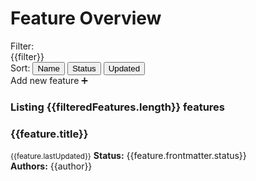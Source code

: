 # Feature Overview



<div class="break-out-page-width">
    <div class="flex justify-between items-start w-full p-4">
        <div>
            <div>
                Filter:
                <div class="flex">
                    <div v-for="filter in availableFilters" class="status-bubble cursor-pointer mr-2" :class="getStatusFilterClass(filter)" @click="toggleFilter(filter)">{{filter}}</div>
                </div>
            </div>
            <div class="my-2">
                Sort:
                <button class="p-2 border border-blue rounded">Name</button>
                <button class="p-2 border border-blue rounded">Status</button>
                <button class="p-2 border border-blue rounded">Updated</button>
            </div>
        </div>
        <router-link to="Template-Feature.html" class="button my-4">Add new feature ➕</router-link>
    </div>
    <h3 class="m-2">
        Listing {{filteredFeatures.length}} features
    </h3>
    <transition-group name="list" tag="div" class="flex flex-wrap w-full">
        <article v-for="(feature, index) in filteredFeatures" :key="index" class="w-1/3 p-2 list-item">
            <div class="bg-purple-lightest-faded border border-purple rounded p-4 h-full">
                <h3 class="mb-4">
                    <router-link :to="feature.path">
                        {{feature.title}}
                    </router-link>
                </h3>
                <small>{{feature.lastUpdated}}</small>
                <b class="mr-2">Status:</b> <span class="status-bubble" :class="getStatusClass(feature.frontmatter.status)">{{feature.frontmatter.status}}</span><br>
                <div v-if="getAuthors(feature).length">
                    <b class="mr-2">Authors:</b>
                    <span v-for="author in getAuthors(feature)" class="author">
                        <a :href="`https://github.com/${author}/`">{{author}}</a>
                    </span>
                </div>
            </div>
        </article>
    </transition-group>
</div>

<script>
// use colors as defined here: https://tailwindcss.com/docs/colors/
let STATUS_TYPE_COLORS = {
    idea: 'blue-dark',
    concept: 'yellow-dark',
    specification: 'orange-dark',
    implemented: 'green-dark',
}
const STATUS_TYPES = Object.keys(STATUS_TYPE_COLORS)


export default {
    data: () => ({
        filters: Object.assign([], STATUS_TYPES),
        sort: 'Name',
        sortDirection: 'ASC',
        availableFilters: Object.assign([], STATUS_TYPES),
        availableSorters: ['Name', 'Status', 'Updated']
    }),
    computed: {
        features() {
            return this.$site.pages
                .filter(page => page.frontmatter && page.frontmatter.layout == 'feature')
                .filter(page => page.frontmatter && page.frontmatter.status != 'template')
        },
        filteredFeatures() {
            return this.features
                .filter(feature => this.filters.includes(feature.frontmatter.status))
        },
    },
    methods: {
        getAuthors(feature) {
            return (feature.frontmatter.authors || '')
                .split(', ')
                // filter all non-string or empty strings ('' gets removed)
                .filter(String)
        },
        getStatusClass(status) {
            return ['bg-' + (STATUS_TYPE_COLORS[status] || 'blue')]
        },
        getStatusFilterClass(status) {
            let color = (STATUS_TYPE_COLORS[status] || 'blue')
            if (!this.filters.includes(status)) return ['bg-white', `text-${color}`, `border-${color}` ]
            return this.getStatusClass(status)
        },
        toggleFilter(filter) {
            if (this.filters.includes(filter)) return this.filters.splice(this.filters.indexOf(filter), 1)
            this.filters.push(filter)
        }
    }
}
</script>

<style lang="stylus">
    .author + .author::before
        content ','
        margin-right .25em

    .list-enter-active, .list-leave-active
        transition all 1s
    .list-enter, .list-leave-to
        opacity 0
        transform translateY(30px)


.list
    position relative
    &-item
        position relative

    &-move 
        transition all 600ms ease-in-out 50ms
    &-enter-active
        transition all 300ms ease-out

    &-leave-active
        transition all 200ms ease-in
        position absolute
        z-index 0

    &-enter,
    &-leave-to
        opacity 0
    &-enter
        transform scale(0.9)
</style>
